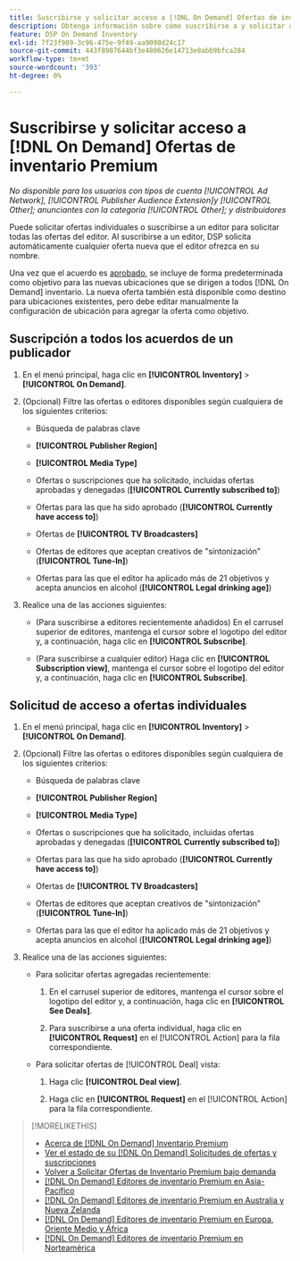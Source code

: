 ```yaml
---
title: Suscribirse y solicitar acceso a [!DNL On Demand] Ofertas de inventario Premium
description: Obtenga información sobre cómo suscribirse a y solicitar acceso a,[!DNL On Demand] ofertas.
feature: DSP On Demand Inventory
exl-id: 7f23f989-3c96-475e-9f49-aa9098d24c17
source-git-commit: 443f8907644bf3e480626e14713e8abb9bfca284
workflow-type: tm+mt
source-wordcount: '393'
ht-degree: 0%

---
```


# Suscribirse y solicitar acceso a [!DNL On Demand] Ofertas de inventario Premium

*No disponible para los usuarios con tipos de cuenta [!UICONTROL Ad Network], [!UICONTROL Publisher Audience Extension]y [!UICONTROL Other]; anunciantes con la categoría [!UICONTROL Other]; y distribuidores*

Puede solicitar ofertas individuales o suscribirse a un editor para solicitar todas las ofertas del editor. Al suscribirse a un editor, DSP solicita automáticamente cualquier oferta nueva que el editor ofrezca en su nombre.

Una vez que el acuerdo es [aprobado](/help/dsp/inventory/on-demand-inventory-view-status.md), se incluye de forma predeterminada como objetivo para las nuevas ubicaciones que se dirigen a todos [!DNL On Demand] inventario. La nueva oferta también está disponible como destino para ubicaciones existentes, pero debe editar manualmente la configuración de ubicación para agregar la oferta como objetivo.

## Suscripción a todos los acuerdos de un publicador

1. En el menú principal, haga clic en **[!UICONTROL Inventory]** > **[!UICONTROL On Demand]**.

1. (Opcional) Filtre las ofertas o editores disponibles según cualquiera de los siguientes criterios:

   * Búsqueda de palabras clave

   * **[!UICONTROL Publisher Region]**

   * **[!UICONTROL Media Type]**

   * Ofertas o suscripciones que ha solicitado, incluidas ofertas aprobadas y denegadas (**[!UICONTROL Currently subscribed to]**)

   * Ofertas para las que ha sido aprobado (**[!UICONTROL Currently have access to]**)

   * Ofertas de **[!UICONTROL TV Broadcasters]**

   * Ofertas de editores que aceptan creativos de &quot;sintonización&quot; (**[!UICONTROL Tune-In]**)

   * Ofertas para las que el editor ha aplicado más de 21 objetivos y acepta anuncios en alcohol (**[!UICONTROL Legal drinking age]**)

1. Realice una de las acciones siguientes:

   * (Para suscribirse a editores recientemente añadidos) En el carrusel superior de editores, mantenga el cursor sobre el logotipo del editor y, a continuación, haga clic en **[!UICONTROL Subscribe]**.

   * (Para suscribirse a cualquier editor) Haga clic en **[!UICONTROL Subscription view]**, mantenga el cursor sobre el logotipo del editor y, a continuación, haga clic en **[!UICONTROL Subscribe]**.

## Solicitud de acceso a ofertas individuales

1. En el menú principal, haga clic en **[!UICONTROL Inventory]** > **[!UICONTROL On Demand]**.

1. (Opcional) Filtre las ofertas o editores disponibles según cualquiera de los siguientes criterios:

   * Búsqueda de palabras clave

   * **[!UICONTROL Publisher Region]**

   * **[!UICONTROL Media Type]**

   * Ofertas o suscripciones que ha solicitado, incluidas ofertas aprobadas y denegadas (**[!UICONTROL Currently subscribed to]**)

   * Ofertas para las que ha sido aprobado (**[!UICONTROL Currently have access to]**)

   * Ofertas de **[!UICONTROL TV Broadcasters]**

   * Ofertas de editores que aceptan creativos de &quot;sintonización&quot; (**[!UICONTROL Tune-In]**)

   * Ofertas para las que el editor ha aplicado más de 21 objetivos y acepta anuncios en alcohol (**[!UICONTROL Legal drinking age]**)

1. Realice una de las acciones siguientes:

   * Para solicitar ofertas agregadas recientemente:

      1. En el carrusel superior de editores, mantenga el cursor sobre el logotipo del editor y, a continuación, haga clic en **[!UICONTROL See Deals]**.

      1. Para suscribirse a una oferta individual, haga clic en **[!UICONTROL Request]** en el [!UICONTROL Action] para la fila correspondiente.
   * Para solicitar ofertas de [!UICONTROL Deal] vista:

      1. Haga clic **[!UICONTROL Deal view]**.

      1. Haga clic en **[!UICONTROL Request]** en el [!UICONTROL Action] para la fila correspondiente.


>[!MORELIKETHIS]
>
>* [Acerca de [!DNL On Demand] Inventario Premium](on-demand-inventory-about.md)
>* [Ver el estado de su [!DNL On Demand] Solicitudes de ofertas y suscripciones](on-demand-inventory-view-status.md)
>* [Volver a Solicitar Ofertas de Inventario Premium bajo demanda](on-demand-inventory-rerequest.md)
>* [[!DNL On Demand] Editores de inventario Premium en Asia-Pacífico](on-demand-inventory-publishers-apac.md)
>* [[!DNL On Demand] Editores de inventario Premium en Australia y Nueva Zelanda](on-demand-inventory-publishers-anz.md)
>* [[!DNL On Demand] Editores de inventario Premium en Europa, Oriente Medio y África](on-demand-inventory-publishers-emea.md)
>* [[!DNL On Demand] Editores de inventario Premium en Norteamérica](on-demand-inventory-publishers-na.md)

